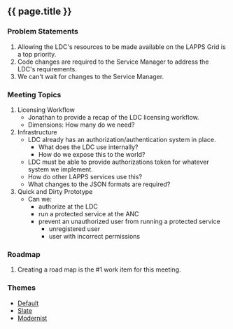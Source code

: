 ## {{ page.title }}

### Problem Statements

1. Allowing the LDC's resources to be made available on the LAPPS Grid is a top priority. 
1. Code changes are required to the Service Manager to address the LDC's requirements.
1. We can't wait for changes to the Service Manager.

### Meeting Topics

1. Licensing Workflow
	* Jonathan to provide a recap of the LDC licensing workflow.
	* Dimensions: How many do we need?	
1. Infrastructure
	* LDC already has an authorization/authentication system in place.
		* What does the LDC use internally?
		* How do we expose this to the world?
	* LDC must be able to provide authorizations token for whatever system we implement.
	* How do other LAPPS services use this?
	* What changes to the JSON formats are required?
1. Quick and Dirty Prototype
	* Can we:
		* authorize at the LDC
		* run a protected service at the ANC
		* prevent an unauthorized user from running a protected service
			* unregistered user
			* user with incorrect permissions
		
### Roadmap

1. Creating a road map is the #1 work item for this meeting.


### Themes

* [Default](Licensing-default.html)
* [Slate](Licensing-slate.html)
* [Modernist](Licensing-modernist.html)
